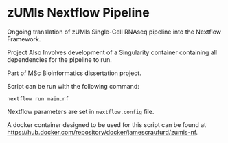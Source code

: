 # zUMIs Nextflow Pipeline

Ongoing translation of zUMIs Single-Cell RNAseq pipeline into the Nextflow Framework.

Project Also Involves development of a Singularity container containing all dependencies for the pipeline to run.

Part of MSc Bioinformatics dissertation project.

Script can be run with the following command:

```
nextflow run main.nf
```
Nextflow parameters are set in `nextflow.config` file.

A docker container designed to be used for this script can be found at https://hub.docker.com/repository/docker/jamescraufurd/zumis-nf.
